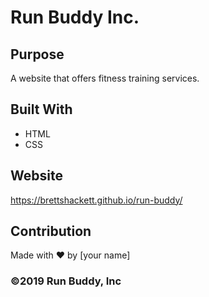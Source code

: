 # Run Buddy Inc.

## Purpose
A website that offers fitness training services. 

## Built With
* HTML
* CSS

## Website
https://brettshackett.github.io/run-buddy/

## Contribution
Made with ❤️ by [your name]

### ©️2019 Run Buddy, Inc 
